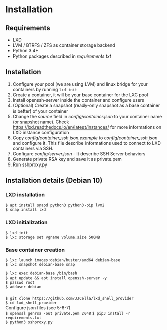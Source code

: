 # Installation

## Requirements

 - LXD
 - LVM / BTRFS / ZFS as container storage backend 
 - Python 3.4+
 - Python packages described in *requirements.txt*

## Installation

 1. Configure your pool (we are using LVM) and linux bridge for your containers by running `lxd init`
 2. Create a container, it will be your base container for the LXC pool
 3. Install openssh-server inside the container and configure users
 4. (Optional) Create a snapshot (ready-only snapshot as a base container is better) of your container
 5. Change the *source* field in *config/container.json* to your container name (or snapshot name). Check https://lxd.readthedocs.io/en/latest/instances/ for more informations on LXD instance configuration
 6. Copy *config/container_ssh.json.example* to *config/container_ssh.json* and configure it. This file describe informations used to connect to LXD containers via SSH.
 7. Configure *config/server.json* - It describe SSH Server behaviors
 8. Generate private RSA key and save it as private.pem
 9. Run sshproxy.py

 
## Installation details (Debian 10)
### LXD installation

`$ apt install snapd python3 python3-pip lvm2`  
`$ snap install lxd`  

### LXD initialization
`$ lxd init`  
`$ lxc storage set vgname volume.size 500MB`  

### Base container creation
`$ lxc launch images:debian/buster/amd64 debian-base`  
`$ lxc snapshot debian-base snap`  

`$ lxc exec debian-base /bin/bash`  
`$ apt update && apt install openssh-server -y`  
`$ passwd root`  
`$ adduser debian`  

### 

  
`$ git clone https://github.com/JJCella/lxd_shell_provider`  
`$ cd lxd_shell_provider`  
Configure json files  (see 5-6-7)  
`$ openssl genrsa -out private.pem 2048`
`$ pip3 install -r requirements.txt`  
`$ python3 sshproxy.py`  